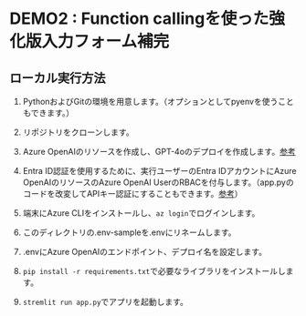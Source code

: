 # DEMO2 : Function callingを使った強化版入力フォーム補完

## ローカル実行方法
1. PythonおよびGitの環境を用意します。（オプションとしてpyenvを使うこともできます。）

1. リポジトリをクローンします。
1. Azure OpenAIのリソースを作成し、GPT-4oのデプロイを作成します。[参考](https://learn.microsoft.com/ja-jp/azure/ai-services/openai/how-to/create-resource?pivots=web-portal)
1. Entra ID認証を使用するために、実行ユーザーのEntra IDアカウントにAzure OpenAIのリソースのAzure OpenAI UserのRBACを付与します。（app.pyのコードを改変してAPIキー認証にすることもできます。[参考](https://learn.microsoft.com/ja-jp/azure/ai-services/openai/how-to/chatgpt?tabs=python-new#work-with-chat-completion-models)）
1. 端末にAzure CLIをインストールし、`az login`でログインします。
1. このディレクトリの.env-sampleを.envにリネームします。
1. .envにAzure OpenAIのエンドポイント、デプロイ名を設定します。
1. `pip install -r requirements.txt`で必要なライブラリをインストールします。
1. `stremlit run app.py`でアプリを起動します。
